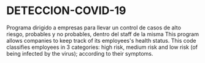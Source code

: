 # DETECCION-COVID-19
Programa dirigido a empresas para llevar un control de casos de alto riesgo, probables y no probables, dentro del staff de la misma
This program allows companies to keep track of its employees's health status. This code classifies employees in 3 categories: high risk, medium risk and low risk (of being infected by the virus); according to their symptoms.
